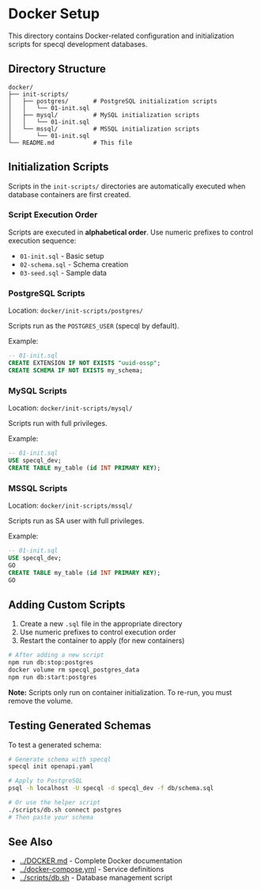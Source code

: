 # Docker Setup

This directory contains Docker-related configuration and initialization scripts for specql development databases.

## Directory Structure

```
docker/
├── init-scripts/
│   ├── postgres/       # PostgreSQL initialization scripts
│   │   └── 01-init.sql
│   ├── mysql/          # MySQL initialization scripts
│   │   └── 01-init.sql
│   └── mssql/          # MSSQL initialization scripts
│       └── 01-init.sql
└── README.md           # This file
```

## Initialization Scripts

Scripts in the `init-scripts/` directories are automatically executed when database containers are first created.

### Script Execution Order

Scripts are executed in **alphabetical order**. Use numeric prefixes to control execution sequence:
- `01-init.sql` - Basic setup
- `02-schema.sql` - Schema creation
- `03-seed.sql` - Sample data

### PostgreSQL Scripts

Location: `docker/init-scripts/postgres/`

Scripts run as the `POSTGRES_USER` (specql by default).

Example:
```sql
-- 01-init.sql
CREATE EXTENSION IF NOT EXISTS "uuid-ossp";
CREATE SCHEMA IF NOT EXISTS my_schema;
```

### MySQL Scripts

Location: `docker/init-scripts/mysql/`

Scripts run with full privileges.

Example:
```sql
-- 01-init.sql
USE specql_dev;
CREATE TABLE my_table (id INT PRIMARY KEY);
```

### MSSQL Scripts

Location: `docker/init-scripts/mssql/`

Scripts run as SA user with full privileges.

Example:
```sql
-- 01-init.sql
USE specql_dev;
GO
CREATE TABLE my_table (id INT PRIMARY KEY);
GO
```

## Adding Custom Scripts

1. Create a new `.sql` file in the appropriate directory
2. Use numeric prefixes to control execution order
3. Restart the container to apply (for new containers)

```bash
# After adding a new script
npm run db:stop:postgres
docker volume rm specql_postgres_data
npm run db:start:postgres
```

**Note:** Scripts only run on container initialization. To re-run, you must remove the volume.

## Testing Generated Schemas

To test a generated schema:

```bash
# Generate schema with specql
specql init openapi.yaml

# Apply to PostgreSQL
psql -h localhost -U specql -d specql_dev -f db/schema.sql

# Or use the helper script
./scripts/db.sh connect postgres
# Then paste your schema
```

## See Also

- [../DOCKER.md](../DOCKER.md) - Complete Docker documentation
- [../docker-compose.yml](../docker-compose.yml) - Service definitions
- [../scripts/db.sh](../scripts/db.sh) - Database management script
